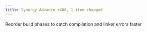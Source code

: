 ```yaml
---
title: Synergy Advance r488, 1 item changed
---
```


Reorder build phases to catch compilation and linker errors faster
